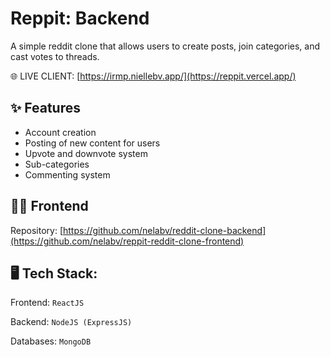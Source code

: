 # Reppit: Backend
A simple reddit clone that allows users to create posts, join categories, and cast votes to threads.

🌐 LIVE CLIENT: [https://irmp.niellebv.app/](https://reppit.vercel.app/)

## ✨ Features
* Account creation
* Posting of new content for users
* Upvote and downvote system
* Sub-categories
* Commenting system

## 👨‍💻 Frontend
Repository: [https://github.com/nelabv/reddit-clone-backend](https://github.com/nelabv/reppit-reddit-clone-frontend)

## 🖥️ Tech Stack:
Frontend: ```ReactJS```

Backend: ```NodeJS (ExpressJS)```

Databases: ```MongoDB```
